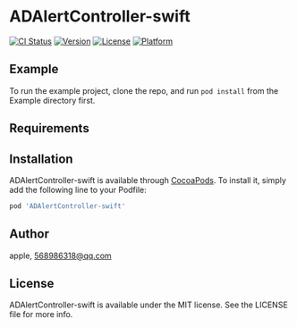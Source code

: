 # ADAlertController-swift

[![CI Status](https://img.shields.io/travis/apple/ADAlertController-swift.svg?style=flat)](https://travis-ci.org/apple/ADAlertController-swift)
[![Version](https://img.shields.io/cocoapods/v/ADAlertController-swift.svg?style=flat)](https://cocoapods.org/pods/ADAlertController-swift)
[![License](https://img.shields.io/cocoapods/l/ADAlertController-swift.svg?style=flat)](https://cocoapods.org/pods/ADAlertController-swift)
[![Platform](https://img.shields.io/cocoapods/p/ADAlertController-swift.svg?style=flat)](https://cocoapods.org/pods/ADAlertController-swift)

## Example

To run the example project, clone the repo, and run `pod install` from the Example directory first.

## Requirements

## Installation

ADAlertController-swift is available through [CocoaPods](https://cocoapods.org). To install
it, simply add the following line to your Podfile:

```ruby
pod 'ADAlertController-swift'
```

## Author

apple, 568986318@qq.com

## License

ADAlertController-swift is available under the MIT license. See the LICENSE file for more info.
